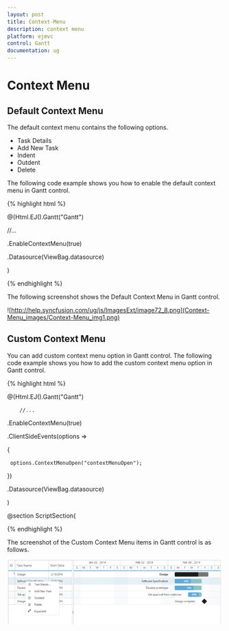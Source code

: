 ```yaml
---
layout: post
title: Context-Menu
description: context menu
platform: ejmvc
control: Gantt
documentation: ug
---
```


# Context Menu

## Default Context Menu

The default context menu contains the following options.

* Task Details
* Add New Task
* Indent
* Outdent
* Delete

The following code example shows you how to enable the default context menu in Gantt control.





{% highlight html %}



@(Html.EJ().Gantt("Gantt")

 //...

 .EnableContextMenu(true)

 .Datasource(ViewBag.datasource)

 )



{% endhighlight %}





The following screenshot shows the Default Context Menu in Gantt control.



![http://help.syncfusion.com/ug/js/ImagesExt/image72_8.png](Context-Menu_images/Context-Menu_img1.png)



## Custom Context Menu

You can add custom context menu option in Gantt control. The following code example shows you how to add the custom context menu option in Gantt control.





{% highlight html %}



@(Html.EJ().Gantt("Gantt")

        //...

 .EnableContextMenu(true)

 .ClientSideEvents(options =>

 {

     options.ContextMenuOpen("contextMenuOpen");

 })

 .Datasource(ViewBag.datasource)

 )



@section ScriptSection{

   <script type="text/javascript">



       function contextMenuOpen(args) {

           args.contextMenuItems.push(

               {

                   headerText: "ExpandAll",

                   iconPath: "url(../images/Expand All.png)",

                   evenHandler: function () {

                       //event handler for custom menu items

                   }

               });

       }

     </script>





{% endhighlight %}





The screenshot of the Custom Context Menu items in Gantt control is as follows.



![C:/Users/Rajasekar/Desktop/IMG_17062014_121224.png](Context-Menu_images/Context-Menu_img2.png)



